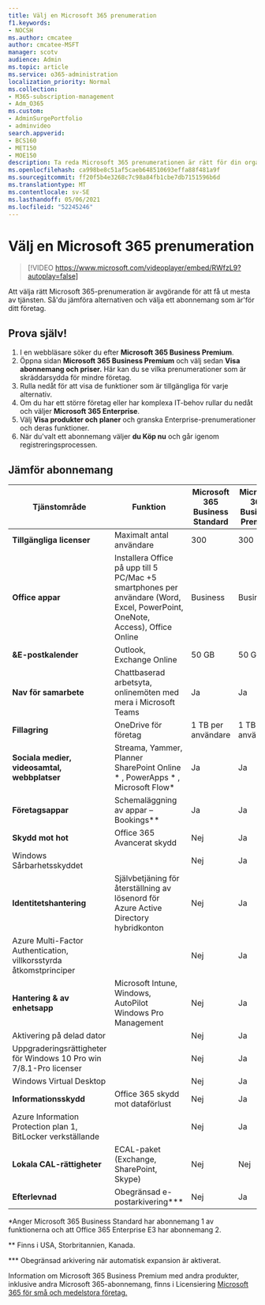 ```yaml
---
title: Välj en Microsoft 365 prenumeration
f1.keywords:
- NOCSH
ms.author: cmcatee
author: cmcatee-MSFT
manager: scotv
audience: Admin
ms.topic: article
ms.service: o365-administration
localization_priority: Normal
ms.collection:
- M365-subscription-management
- Adm_O365
ms.custom:
- AdminSurgePortfolio
- adminvideo
search.appverid:
- BCS160
- MET150
- MOE150
description: Ta reda Microsoft 365 prenumerationen är rätt för din organisation.
ms.openlocfilehash: ca998be8c51af5caeb648510693effa88f481a9f
ms.sourcegitcommit: ff20f5b4e3268c7c98a84fb1cbe7db7151596b6d
ms.translationtype: MT
ms.contentlocale: sv-SE
ms.lasthandoff: 05/06/2021
ms.locfileid: "52245246"
---
```

# <a name="choose-a-microsoft-365-subscription"></a>Välj en Microsoft 365 prenumeration

> [!VIDEO https://www.microsoft.com/videoplayer/embed/RWfzL9?autoplay=false]

Att välja rätt Microsoft 365-prenumeration är avgörande för att få ut mesta av tjänsten. Så&#39;du jämföra alternativen och välja ett abonnemang som är&#39;för ditt företag.

## <a name="try-it"></a>Prova själv!

1. I en webbläsare söker du efter **Microsoft 365 Business Premium**.
2. Öppna sidan **Microsoft 365 Business Premium** och välj sedan **Visa abonnemang och priser.** Här kan du se vilka prenumerationer som är skräddarsydda för mindre företag.
3. Rulla nedåt för att visa de funktioner som är tillgängliga för varje alternativ.
4. Om du har ett större företag eller har komplexa IT-behov rullar du nedåt och väljer **Microsoft 365 Enterprise**.
5. Välj  **Visa produkter och planer** och granska Enterprise-prenumerationer och deras funktioner.
6. När du&#39;valt ett abonnemang väljer  **du Köp nu** och går igenom registreringsprocessen.

## <a name="compare-plans"></a>Jämför abonnemang

| Tjänstområde | Funktion | Microsoft 365 Business Standard | Microsoft 365 Business Premium | Office 365 Enterprise E3 |
| --- | --- | --- | --- | --- |
| **Tillgängliga licenser** | Maximalt antal användare | 300 | 300 | Obegränsat |
| **Office appar** | Installera Office på upp till 5 PC/Mac +5 smartphones per användare (Word, Excel, PowerPoint, OneNote, Access), Office Online | Business | Business | ProPlus |
| **&amp;E-postkalender** | Outlook, Exchange Online | 50 GB | 50 GB | 100 GB |
| **Nav för samarbete** | Chattbaserad arbetsyta, onlinemöten med mera i Microsoft Teams | Ja | Ja | Ja |
| **Fillagring** | OneDrive för företag | 1 TB per användare | 1 TB per användare | Obegränsat |
| **Sociala medier, videosamtal, webbplatser** | Streama, Yammer, Planner SharePoint Online \* , PowerApps \* , Microsoft Flow\* | Ja | Ja | Ja |
| **Företagsappar** | Schemaläggning av appar – Bookings\*\* | Ja | Ja | Ja |
| **Skydd mot hot** | Office 365 Avancerat skydd | Nej | Ja | Nej |
 | Windows Sårbarhetsskyddet| | Nej | Ja | Nej |
| **Identitetshantering** | Självbetjäning för återställning av lösenord för Azure Active Directory hybridkonton | Nej | Ja | Nej |
 | Azure Multi-Factor Authentication, villkorsstyrda åtkomstprinciper | | Nej | Ja | Nej |
| **Hantering &amp; av enhetsapp** | Microsoft Intune, Windows, AutoPilot Windows Pro Management | Nej | Ja | Nej |
 | Aktivering på delad dator | | Nej | Ja | Ja |
 | Uppgraderingsrättigheter för Windows 10 Pro win 7/8.1-Pro licenser | | Nej | Ja | Nej |
 | Windows Virtual Desktop | | Nej | Ja | Nej |
| **Informationsskydd** | Office 365 skydd mot dataförlust | Nej | Ja | Ja |
 | Azure Information Protection plan 1, BitLocker verkställande | | Nej | Ja | Nej |
| **Lokala CAL-rättigheter** | ECAL-paket (Exchange, SharePoint, Skype) | Nej | Nej | Ja |
| **Efterlevnad** | Obegränsad e-postarkivering\*\*\* | Nej | Ja | Ja |

\*Anger Microsoft 365 Business Standard har abonnemang 1 av funktionerna och att Office 365 Enterprise E3 har abonnemang 2.

\*\* Finns i USA, Storbritannien, Kanada.

\*\*\* Obegränsad arkivering när automatisk expansion är aktiverat.

Information om Microsoft 365 Business Premium med andra produkter, inklusive andra Microsoft 365-abonnemang, finns i Licensiering [Microsoft 365 för små och medelstora företag.](/office365/servicedescriptions/microsoft-365-service-descriptions/licensing-microsoft-365-in-smb)

